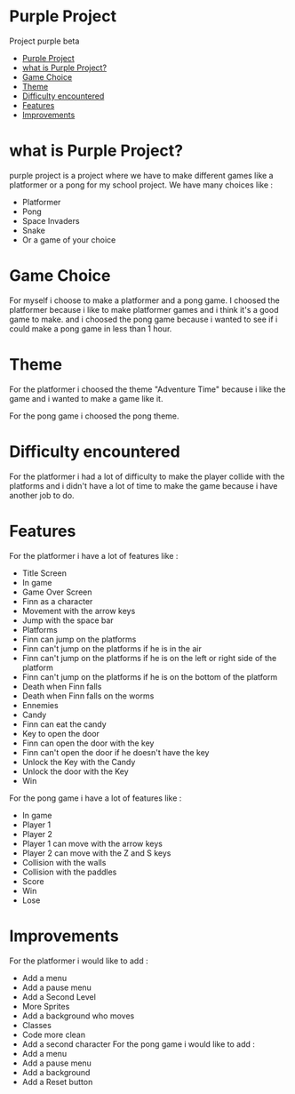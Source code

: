 # Purple Project
Project purple beta
<!-- TOC -->
* [Purple Project](#purple-project)
* [what is Purple Project?](#what-is-purple-project)
* [Game Choice](#game-choice)
* [Theme](#theme)
* [Difficulty encountered](#difficulty-encountered)
* [Features](#features)
* [Improvements](#improvements)
<!-- TOC -->

# what is Purple Project?
purple project is a project where we have to make different games like a platformer or a pong for my school project.
We have many choices like :
- Platformer
- Pong
- Space Invaders
- Snake
- Or a game of your choice


# Game Choice
For myself i choose to make a platformer and a pong game.
I choosed the platformer because i like to make platformer games and i think it's a good game to make.
and i choosed the pong game because i wanted to see if i could make a pong game in less than 1 hour.

# Theme
For the platformer i choosed the theme "Adventure Time" because i like 
the game and i wanted to make a game like it.

For the pong game i choosed the pong theme.

# Difficulty encountered
For the platformer i had a lot of difficulty to make the player collide with the platforms 
and i didn't have a lot of time to make the game because i have another job to do.
# Features 
For the platformer i have a lot of features like :
- Title Screen
- In game
- Game Over Screen
- Finn as a character
- Movement with the arrow keys
- Jump with the space bar
- Platforms
- Finn can jump on the platforms
- Finn can't jump on the platforms if he is in the air
- Finn can't jump on the platforms if he is on the left or right side of the platform
- Finn can't jump on the platforms if he is on the bottom of the platform
- Death when Finn falls
- Death when Finn falls on the worms
- Ennemies
- Candy
- Finn can eat the candy
- Key to open the door
- Finn can open the door with the key
- Finn can't open the door if he doesn't have the key
- Unlock the Key with the Candy
- Unlock the door with the Key
- Win

For the pong game i have a lot of features like :
- In game
- Player 1
- Player 2
- Player 1 can move with the arrow keys
- Player 2 can move with the Z and S keys
- Collision with the walls
- Collision with the paddles
- Score
- Win
- Lose


# Improvements
For the platformer i would like to add :
- Add a menu
- Add a pause menu
- Add a Second Level
- More Sprites
- Add a background who moves
- Classes 
- Code more clean
- Add a second character
For the pong game i would like to add :
- Add a menu
- Add a pause menu
- Add a background
- Add a Reset button


